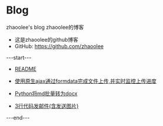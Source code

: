 # Blog
zhaoolee's blog   zhaoolee的博客

- 这是zhaoolee的github博客 
- GitHub: https://github.com/zhaoolee


---start---

- [README](https://github.com/zhaoolee/Blog/blob/master/README.md)

- [使用原生ajax通过formdata完成文件上传,并实时监控上传进度](https://github.com/zhaoolee/Blog/blob/master/form_data_upload_file/使用原生ajax通过formdata完成文件上传,并实时监控上传进度.md)

- [Python将md批量转为docx](https://github.com/zhaoolee/Blog/blob/master/md_to_word/Python将md批量转为docx.md)

- [3行代码发邮件(含发送图片)](https://github.com/zhaoolee/Blog/blob/master/python_send_mail/3行代码发邮件(含发送图片).md)



---end---






